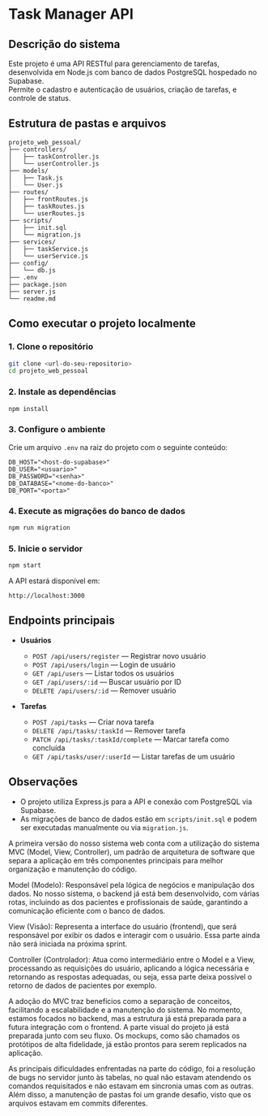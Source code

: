 # Task Manager API

## Descrição do sistema

Este projeto é uma API RESTful para gerenciamento de tarefas, desenvolvida em Node.js com banco de dados PostgreSQL hospedado no Supabase.  
Permite o cadastro e autenticação de usuários, criação de tarefas, e controle de status.

## Estrutura de pastas e arquivos

```text
projeto_web_pessoal/
├── controllers/
│   ├── taskController.js
│   └── userController.js
├── models/
│   ├── Task.js
│   └── User.js
├── routes/
│   ├── frontRoutes.js
│   ├── taskRoutes.js
│   └── userRoutes.js
├── scripts/
│   ├── init.sql
│   └── migration.js
├── services/
│   ├── taskService.js
│   └── userService.js
├── config/
│   └── db.js
├── .env
├── package.json
├── server.js
└── readme.md
```

## Como executar o projeto localmente

### 1. Clone o repositório

```bash
git clone <url-do-seu-repositorio>
cd projeto_web_pessoal
```

### 2. Instale as dependências

```bash
npm install
```

### 3. Configure o ambiente

Crie um arquivo `.env` na raiz do projeto com o seguinte conteúdo:

```env
DB_HOST="<host-do-supabase>"
DB_USER="<usuario>"
DB_PASSWORD="<senha>"
DB_DATABASE="<nome-do-banco>"
DB_PORT="<porta>"
```

### 4. Execute as migrações do banco de dados

```bash
npm run migration
```

### 5. Inicie o servidor

```bash
npm start
```

A API estará disponível em:

```text
http://localhost:3000
```

## Endpoints principais

- **Usuários**

  - `POST /api/users/register` — Registrar novo usuário
  - `POST /api/users/login` — Login de usuário
  - `GET /api/users` — Listar todos os usuários
  - `GET /api/users/:id` — Buscar usuário por ID
  - `DELETE /api/users/:id` — Remover usuário

- **Tarefas**
  - `POST /api/tasks` — Criar nova tarefa
  - `DELETE /api/tasks/:taskId` — Remover tarefa
  - `PATCH /api/tasks/:taskId/complete` — Marcar tarefa como concluída
  - `GET /api/tasks/user/:userId` — Listar tarefas de um usuário

## Observações

- O projeto utiliza Express.js para a API e conexão com PostgreSQL via Supabase.
- As migrações de banco de dados estão em `scripts/init.sql` e podem ser executadas manualmente ou via `migration.js`.


A primeira versão do nosso sistema web conta com a utilização do sistema MVC (Model, View, Controller), um padrão de arquitetura de software que separa a aplicação em três componentes principais para melhor organização e manutenção do código.

Model (Modelo): Responsável pela lógica de negócios e manipulação dos dados. No nosso sistema, o backend já está bem desenvolvido, com várias rotas, incluindo as dos pacientes e profissionais de saúde, garantindo a comunicação eficiente com o banco de dados.

View (Visão): Representa a interface do usuário (frontend), que será responsável por exibir os dados e interagir com o usuário. Essa parte ainda não será iniciada na próxima sprint.

Controller (Controlador): Atua como intermediário entre o Model e a View, processando as requisições do usuário, aplicando a lógica necessária e retornando as respostas adequadas, ou seja, essa parte deixa possível o retorno de dados de pacientes por exemplo.

A adoção do MVC traz benefícios como a separação de conceitos, facilitando a escalabilidade e a manutenção do sistema. No momento, estamos focados no backend, mas a estrutura já está preparada para a futura integração com o frontend. A parte visual do projeto já está preparada junto com seu fluxo. Os mockups, como são chamados os protótipos de alta fidelidade, já estão prontos para serem replicados na aplicação.

As principais dificuldades enfrentadas na parte do código, foi a resolução de bugs no servidor junto às tabelas, no qual não estavam atendendo os comandos requisitados e não estavam em sincronia umas com as outras. Além disso, a manutenção de pastas foi um grande desafio, visto que os arquivos estavam em commits diferentes.